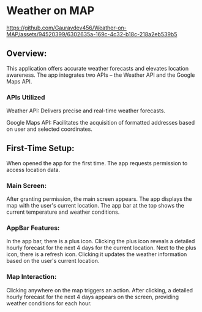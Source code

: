 # Weather on MAP

https://github.com/Gauravdev456/Weather-on-MAP/assets/94520399/6302635a-169c-4c32-b18c-218a2eb539b5
## Overview:
This application offers accurate weather forecasts and elevates location awareness. The app integrates two APIs – the Weather API and the Google Maps API.
### APIs Utilized
Weather API: Delivers precise and real-time weather forecasts.

Google Maps API: Facilitates the acquisition of formatted addresses based on user and selected coordinates.

## First-Time Setup:

When opened the app for the first time.
The app requests permission to access location data.

### Main Screen:
After granting permission, the main screen appears.
The app displays the map with the user's current location.
The app bar at the top shows the current temperature and weather conditions.

### AppBar Features:
In the app bar, there is a plus icon.
Clicking the plus icon reveals a detailed hourly forecast for the next 4 days for the current location.
Next to the plus icon, there is a refresh icon. Clicking it updates the weather information based on the user's current location.

### Map Interaction:
Clicking anywhere on the map triggers an action.
After clicking, a detailed hourly forecast for the next 4 days appears on the screen, providing weather conditions for each hour.
